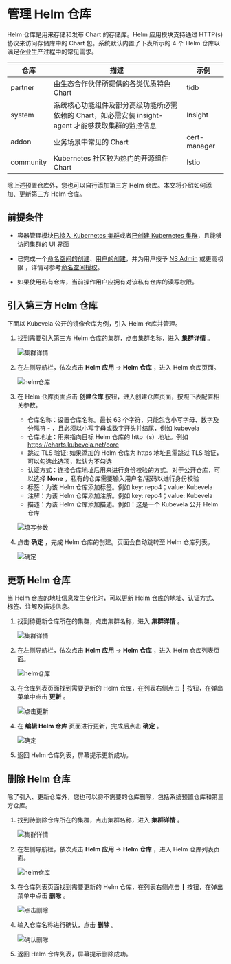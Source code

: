 # 管理 Helm 仓库

Helm 仓库是用来存储和发布 Chart 的存储库。Helm 应用模块支持通过 HTTP(s) 协议来访问存储库中的 Chart 包。系统默认内置了下表所示的 4 个 Helm 仓库以满足企业生产过程中的常见需求。

| 仓库 | 描述 | 示例 |
| --- | ---- | --- |
| partner | 由生态合作伙伴所提供的各类优质特色 Chart | tidb |
| system | 系统核心功能组件及部分高级功能所必需依赖的 Chart，如必需安装 insight-agent 才能够获取集群的监控信息| Insight |
| addon | 业务场景中常见的 Chart | cert-manager |
| community | Kubernetes 社区较为热门的开源组件 Chart | Istio |

除上述预置仓库外，您也可以自行添加第三方 Helm 仓库。本文将介绍如何添加、更新第三方 Helm 仓库。

## 前提条件

- 容器管理模块[已接入 Kubernetes 集群](../clusters/integrate-cluster.md)或者[已创建 Kubernetes 集群](../clusters/create-cluster.md)，且能够访问集群的 UI 界面

- 已完成一个[命名空间的创建](../namespaces/createns.md)、[用户的创建](../../../ghippo/user-guide/access-control/user.md)，并为用户授予 [NS Admin](../permissions/permission-brief.md#ns-admin) 或更高权限 ，详情可参考[命名空间授权](../permissions/cluster-ns-auth.md)。

- 如果使用私有仓库，当前操作用户应拥有对该私有仓库的读写权限。

## 引入第三方 Helm 仓库

下面以 Kubevela 公开的镜像仓库为例，引入 Helm 仓库并管理。

1. 找到需要引入第三方 Helm 仓库的集群，点击集群名称，进入 __集群详情__ 。

    ![集群详情](../images/crd01.png)

2. 在左侧导航栏，依次点击 __Helm 应用__ -> __Helm 仓库__ ，进入 Helm 仓库页面。

    ![helm仓库](../images/helmrepo01.png)

3. 在 Helm 仓库页面点击 __创建仓库__ 按钮，进入创建仓库页面，按照下表配置相关参数。

    - 仓库名称：设置仓库名称。最长 63 个字符，只能包含小写字母、数字及分隔符 __-__ ，且必须以小写字母或数字开头并结尾，例如 kubevela
    - 仓库地址：用来指向目标 Helm 仓库的 http（s）地址。例如 <https://charts.kubevela.net/core>
    - 跳过 TLS 验证: 如果添加的 Helm 仓库为 https 地址且需跳过 TLS 验证，可以勾选此选项，默认为不勾选
    - 认证方式：连接仓库地址后用来进行身份校验的方式。对于公开仓库，可以选择 __None__ ，私有的仓库需要输入用户名/密码以进行身份校验
    - 标签：为该 Helm 仓库添加标签。例如 key: repo4；value: Kubevela
    - 注解：为该 Helm 仓库添加注解。例如 key: repo4；value: Kubevela
    - 描述：为该 Helm 仓库添加描述。例如：这是一个 Kubevela 公开 Helm 仓库

    ![填写参数](../images/helmrepo02.png)

4. 点击 __确定__ ，完成 Helm 仓库的创建。页面会自动跳转至 Helm 仓库列表。

    ![确定](../images/helmrepo03.png)

## 更新 Helm 仓库

当 Helm 仓库的地址信息发生变化时，可以更新 Helm 仓库的地址、认证方式、标签、注解及描述信息。

1. 找到待更新仓库所在的集群，点击集群名称，进入 __集群详情__ 。

    ![集群详情](../images/crd01.png)

2. 在左侧导航栏，依次点击 __Helm 应用__ -> __Helm 仓库__ ，进入 Helm 仓库列表页面。

    ![helm仓库](../images/helmrepo01.png)

3. 在仓库列表页面找到需要更新的 Helm 仓库，在列表右侧点击 __┇__ 按钮，在弹出菜单中点击 __更新__ 。

    ![点击更新](../images/helmrepo04.png)

4. 在 __编辑 Helm 仓库__ 页面进行更新，完成后点击 __确定__ 。

    ![确定](../images/helmrepo05.png)

5. 返回 Helm 仓库列表，屏幕提示更新成功。

## 删除 Helm 仓库

除了引入、更新仓库外，您也可以将不需要的仓库删除，包括系统预置仓库和第三方仓库。

1. 找到待删除仓库所在的集群，点击集群名称，进入 __集群详情__ 。

    ![集群详情](../images/crd01.png)

2. 在左侧导航栏，依次点击 __Helm 应用__ -> __Helm 仓库__ ，进入 Helm 仓库列表页面。

    ![helm仓库](../images/helmrepo01.png)

3. 在仓库列表页面找到需要更新的 Helm 仓库，在列表右侧点击 __┇__ 按钮，在弹出菜单中点击 __删除__ 。

    ![点击删除](../images/helmrepo07.png)

4. 输入仓库名称进行确认，点击 __删除__ 。

    ![确认删除](../images/helmrepo08.png)

5. 返回 Helm 仓库列表，屏幕提示删除成功。
